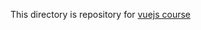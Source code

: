 This directory is repository for [vuejs course](https://www.youtube.com/watch?v=_VUbml1oR-w&list=PLAt10Vana3YeC2d1tLRFjzYOqqWufyzGx)
